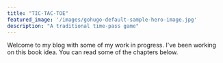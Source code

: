 ```yaml
---
title: "TIC-TAC-TOE"
featured_image: '/images/gohugo-default-sample-hero-image.jpg'
description: "A traditional time-pass game"
---
```

Welcome to my blog with some of my work in progress. I've been working on this book idea. You can read some of the chapters below.
